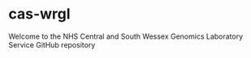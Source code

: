# cas-wrgl

Welcome to the NHS Central and South Wessex Genomics Laboratory Service GitHub repository
